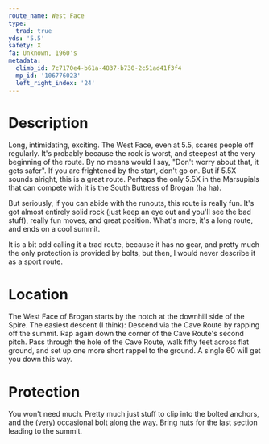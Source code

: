 ```yaml
---
route_name: West Face
type:
  trad: true
yds: '5.5'
safety: X
fa: Unknown, 1960's
metadata:
  climb_id: 7c7170e4-b61a-4837-b730-2c51ad41f3f4
  mp_id: '106776023'
  left_right_index: '24'
---
```

# Description
Long, intimidating, exciting.  The West Face, even at 5.5, scares people off regularly.  It's probably because the rock is worst, and steepest at the very beginning of the route.  By no means would I say, "Don't worry about that, it gets safer".  If you are frightened by the start, don't go on.  But if 5.5X sounds alright, this is a great route.  Perhaps the only 5.5X in the Marsupials that can compete with it is the South Buttress of Brogan (ha ha).

But seriously, if you can abide with the runouts, this route is really fun.  It's got almost entirely solid rock (just keep an eye out and you'll see the bad stuff), really fun moves, and great position.  What's more, it's a long route, and ends on a cool summit.

It is a bit odd calling it a trad route, because it has no gear, and pretty much the only protection is provided by bolts, but then, I would never describe it as a sport route.

# Location
The West Face of Brogan starts by the notch at the downhill side of the Spire.  The easiest descent (I think): Descend via the Cave Route by rapping off the summit.  Rap again down the corner of the Cave Route's second pitch.  Pass through the hole of the Cave Route, walk fifty feet across flat ground, and set up one more short rappel to the ground.  A single 60 will get you down this way.

# Protection
You won't need much.  Pretty much just stuff to clip into the bolted anchors, and the (very) occasional bolt along the way.  Bring nuts for the last section leading to the summit.
